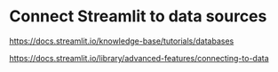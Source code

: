 # Connect Streamlit to data sources



https://docs.streamlit.io/knowledge-base/tutorials/databases

https://docs.streamlit.io/library/advanced-features/connecting-to-data